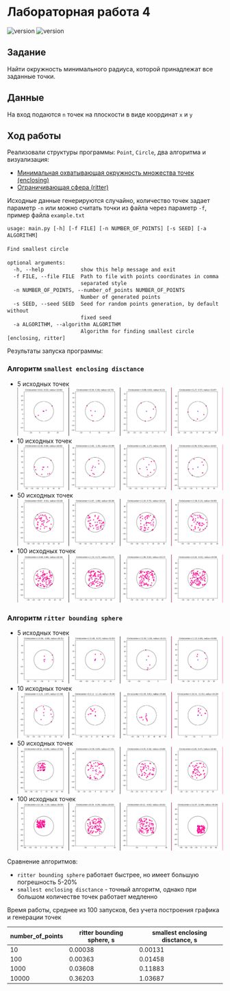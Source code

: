 # Лабораторная работа 4
![version](https://img.shields.io/badge/Python-3.8-blue)
![version](https://img.shields.io/badge/matplotlib-3.3.2-yellowgreen)


## Задание
Найти окружность минимального радиуса, которой принадлежат все заданные точки.

## Данные
На вход подаются `n` точек на плоскости в виде координат `x` и `y`

## Ход работы
Реализовали структуры программы: `Point`, `Circle`, два алгоритма и визуализация:
- [Минимальная охватывающая окружность множества точек (enclosing)](https://neerc.ifmo.ru/wiki/index.php?title=%D0%9C%D0%B8%D0%BD%D0%B8%D0%BC%D0%B0%D0%BB%D1%8C%D0%BD%D0%B0%D1%8F_%D0%BE%D1%85%D0%B2%D0%B0%D1%82%D1%8B%D0%B2%D0%B0%D1%8E%D1%89%D0%B0%D1%8F_%D0%BE%D0%BA%D1%80%D1%83%D0%B6%D0%BD%D0%BE%D1%81%D1%82%D1%8C_%D0%BC%D0%BD%D0%BE%D0%B6%D0%B5%D1%81%D1%82%D0%B2%D0%B0_%D1%82%D0%BE%D1%87%D0%B5%D0%BA) 
- [Ограничивающая сфера (ritter)](https://ru.wikipedia.org/wiki/%D0%9E%D0%B3%D1%80%D0%B0%D0%BD%D0%B8%D1%87%D0%B8%D0%B2%D0%B0%D1%8E%D1%89%D0%B0%D1%8F_%D1%81%D1%84%D0%B5%D1%80%D0%B0)


Исходные данные генерируются случайно, количество точек задает параметр `-n` или можно считать точки из файла через параметр `-f`, пример файла `example.txt`
```
usage: main.py [-h] [-f FILE] [-n NUMBER_OF_POINTS] [-s SEED] [-a ALGORITHM]

Find smallest circle

optional arguments:
  -h, --help            show this help message and exit
  -f FILE, --file FILE  Path to file with points coordinates in comma
                        separated style
  -n NUMBER_OF_POINTS, --number_of_points NUMBER_OF_POINTS
                        Number of generated points
  -s SEED, --seed SEED  Seed for random points generation, by default without
                        fixed seed
  -a ALGORITHM, --algorithm ALGORITHM
                        Algorithm for finding smallest circle [enclosing, ritter]
```
Результаты запуска программы:

### Алгоритм `smallest enclosing disctance`
- 5 исходных точек
![Alt Text](resources/enclosing_example_5_points.png)
- 10 исходных точек
![Alt Text](resources/enclosing_example_10_points.png)
- 50 исходных точек
![Alt Text](resources/enclosing_example_50_points.png)
- 100 исходных точек
![Alt Text](resources/enclosing_example_100_points.png)


### Алгоритм `ritter bounding sphere`
- 5 исходных точек
![Alt Text](resources/ritter_example_5_points.png)
- 10 исходных точек
![Alt Text](resources/ritter_example_10_points.png)
- 50 исходных точек
![Alt Text](resources/ritter_example_50_points.png)
- 100 исходных точек
![Alt Text](resources/ritter_example_100_points.png)


Сравнение алгоритмов:
- `ritter bounding sphere` работает быстрее, но имеет большую погрешность 5-20%
- `smallest enclosing disctance` - точный алгоритм, однако при большом количестве точек работает медленно

Время работы, среднее из 100 запусков, без учета построения графика и генерации точек

| number_of_points    | ritter bounding sphere, s | smallest enclosing disctance, s |
|-------|-----------------------|----------------------|
| 10    | 0.00038 | 0.00131 |
| 100   | 0.00363 | 0.01458 |
| 1000  | 0.03608 | 0.11883 |
| 10000 | 0.36203 | 1.03687 |
